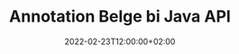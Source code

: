 ---
############################# Static ############################
layout: "product"
date: 2022-02-23T12:00:00+02:00
draft: false

product: "Annotation"
product_tag: "annotation"
platform: "Java"
platform_tag: "java"

############################# Head ############################
head_title: "Java Document Annotation API | Wêneyên PDF Word Excel PPTX Binêrin û Bişopînin"
head_description: "Java Document Annotation API. Formatên pelê PDF Word DOCX, Excel XLSX, PPTX, EML EMLX, VSS VSD, OTP, CAD û pelên wêneyê bibînin, etîket bikin, şîrove bikin û şîrove bikin."

############################# Header ##########################
title: "Annotation Belge bi Java API"
description: "Serlêdanên Java-yê bi kapasîteyên ku hûn PDF, HTML, MS Office û formatên din ên belgeyê bibînin û şîrove bikin bêyî sazkirina nermalava derveyî saz bikin."
button:
    enable: true
    icon: "fas fa-arrow-down"
    label: "Daxistina Doza Belaş"
    link: "https://downloads.groupdocs.com/annotation/java"

############################# SubMenu #########################
submenu:
    enable: true
    
    left:
        img_alt: "GroupDocs.Annotation for Java"
        image: "https://www.groupdocs.cloud/templates/groupdocs/images/product-logos/groupdocs-annotation-java.png"
        product: "GroupDocs.Annotation"
        platform: "Java"

    middle:
        button:
            # button loop
            - link: "#features"
              text: "Features"

            # button loop
            - link: "https://products.groupdocs.app/annotation"
              text: "Demos Bijî"

            # button loop
            - link: "https://purchase.groupdocs.com/pricing/annotation/java"
              text: "Pricing"

    right:
        link_download: "https://downloads.groupdocs.com/annotation"
        link_learn: "https://docs.groupdocs.com/annotation/java/"
        link_buy: "https://purchase.groupdocs.com"

############################# Overview ############################
overview:
    enable: true
    content: |
      GroupDocs.Annotation Java API hilberek e ku dihêle hûn li ser platform û pergalên xebitandinê yên cihêreng, wek Android, MacOS, Linux, Windows, bi annotations di belgeyan de bixebitin. GroupDocs.Annotation pirtûkxaneyek bi API-ya hêsan peyda dike ku gelek avantajan dide: mînakî, heke hûn hewce ne ku daneyan nehênî bihêlin an hilbijêrin ku hûn çiqas hêz hewce ne ku hûn bi pirtûkxaneyê re bixebitin, an jî qismî xebatê bi şîroveyan re biguhezînin, pirtûkxane pir e. sivik û nerm.

      GroupDocs.Annotation ji bo Java API destûrê dide te ku hûn bi celebên annotasyonan re bixebitin, ku tê de hene: Nivîs, Polyline, Herêm, Binxêz, Xal, Nîşan, Tîrek, Ellipse, Veguheztina Nivîsan, Dûrbûn, Qada Nivîsê, Reaksiyona Çavkaniyê hwd. Û piraniya wan piştgirî dike. formatên belgeyên populer ên wekî: PDF, HTML, Microsoft Office Word, pelgeyên Excel, pêşandanên PowerPoint, Visio, e-nameyên Outlook, wêne, metafil, xêzkirina CAD û cûrbecûr formên din. API îmkana wergirtina hûrguliyên rûpelên belgeyê peyda dike û piştgirî û hinardekirina annotasyonê ji pelên PDF-ê re dike.

      Bi karanîna pirtûkxaneyê, hûn dikarin [lê zêde bikin](/annotation/java/bmp/), [biguherîne](/annotation/java/bmp/), [derxistin](/annotation/java/bmp/) û [jêbirin](/annotation/java/bmp/) annotasyonên ji belgeyan, belgeyan bizivirînin, çareseriya piçûkan biguhezînin û ev ne navnîşek tevahî ya hemî îmkanan e. Di heman demê de ew komek berfireh a tiştên daneyê pêşkêşî dike da ku taybetmendiyên annotasyonê li gorî daxwazên we di nav hemî formatên belgeyên piştgirî de xweş bike.

      Karkirina bi GroupDocs.Annotation ji bo Java API pir hêsan e û tenê ji çend gavên bingehîn pêk tê. Di destpêkê de hûn hewce ne ku destûrnameyek saz bikin, dûv re pelê ku hûn dixwazin pê re bixebitin hilbijêrin, dûv re bi rengek hûrguliyên belgeyê manîpule bikin ( jêbirin / biguherînin / derxin / jêbirin) û encamê hilînin. Ji bo bêtir agahdarî ji kerema xwe li hilberê [belge](https://docs.groupdocs.com/annotation/java/getting-started/) an [nimûneyên] (https://github.com/groupdocs-annotation/GroupDocs.Annotation) binêre -bo-Java) danîn.
      
      GroupDocs.Annotation bi rêkûpêk tê nûve kirin û ji xerîdarên xwe re piştgirî peyda dike, hûn her gav bi xêr hatin ku hûn pirsan ji me bikin an ramanên xwe bişînin an jî li ser hewcedariyên xwe yên ji bo tiştek nû ji me re vebêjin û em ê bi kêfxweşî wê di guhertoyên xwe yên nû de bicîh bikin.
    tabs:
      enable: true
      
      ## TAB ONE ##
      tab_one:
        description: |
          Li jêr nihêrînek GroupDocs.Annotation ji bo Java ye:
      
        right:
          enable: true
          icon: "fab fa-html5"
          title:  Têgihiştinî
          content: |
            * Annotations lê zêde bike
            * Export Annotations 
            * Annotations Import
            * Reply Based Comments
            * Compatibility Annotation
      
      ## TAB TWO ##
      tab_two:
        description: |
          GroupDocs.Annotation ji bo Java-yê hemî [formên pelên pelgeyê] yên populer piştgirî dike (https://docs.groupdocs.com/annotation/java/supported-document-formats/) di nav de: Microsoft Office, PDF, wêne û gelekên din.

        left:
          enable: true
          table:
            # table loop
            - title: "Microsoft Office Formats"
              content: |
                * **Word**: [DOC](/annotation/java/doc/), [DOCX](/annotation/java/docx/), [DOCM](/annotation/java/docm/), [DOT](/annotation/java/dot/), [DOTX](/annotation/java/dotx/), [RTF](/annotation/java/rtf/)
                * **Excel**: [XLS](/annotation/java/xls/), [XLSX](/annotation/java/xlsx/), [XLSB](/annotation/java/xlsb/), [XLSM](/annotation/java/xlsm/)
                * **PowerPoint**: [PPT](/annotation/java/ppt/), [PPTX](/annotation/java/pptx/), [PPS](/annotation/java/pps/), [PPSX](/annotation/java/ppsx/), [POTM](/annotation/java/potm/), [POTX](/annotation/java/potx/), [PPSM](/annotation/java/ppsm/), [PPTM](/annotation/java/pptm/), [WMF](/annotation/java/wmf/), [EMF](/annotation/java/emf/)
                * **Outlook**: [EML](/annotation/java/eml/), [EMLX](/annotation/java/emlx/), [MSG](/annotation/java/msg/)
                * **Visio**: [VSS](/annotation/java/vss/), [VST](/annotation/java/vst/), [VSD](/annotation/java/vsd/), [VSDX](/annotation/java/vsdx/), [VSX](/annotation/java/vsx/)

        right:
          enable: true
          table:
            # table loop
            - title: "Other Formats"
              content: |
                * **Portable**: [PDF](/annotation/java/pdf/) (PDF/A-1a, PDF/A-1b, PDF/A-2a)
                * **OpenDocument**: [ODT](/annotation/java/odt/), [ODS](/annotation/java/ods/), [ODP](/annotation/java/odp/)
                * **Images**: [BMP](/annotation/java/bmp/), [JPG](/annotation/java/jpg/), [JPEG](/annotation/java/jpeg/), [TIFF](/annotation/java/tiff/), [TIF](/annotation/java/tif/), [PNG](/annotation/java/png/), [GIF](/annotation/java/gif/), [DCM](/annotation/java/dcm/), [DICOM](/annotation/java/dicom/)
                * **AutoCAD**: [DWG](/annotation/java/dwg/), [DXF](/annotation/java/dxf/), [CAD](/annotation/java/cad/)
                * **Other**: [HTM](/annotation/java/htm/), [HTML](/annotation/java/html/), [CSV](/annotation/java/csv/), [DJVU](/annotation/java/djvu/), [OTP](/annotation/java/otp/), [OTT](/annotation/java/ott/)

      ## TAB THREE ##
      tab_three:
        description: |
          GroupDocs.Annotation ji bo Java-yê pergalên xebitandinê, çarçove û rêveberên pakêtê yên jêrîn piştgirî dike:
        
        left:
          enable: true
          table:
            # table loop
            - icon: "fab fa-windows"
              title:  Pergalên Xebatê
              content: |
                * Microsoft Windows Desktop
                * Microsoft Windows Server
                * Linux
                * MacOS

            # table loop
            - icon: "fas fa-code"
              title:  Çarçoveyên Piştgirî
              content: |
                * Java 7 (1.7) and above

        right:
          enable: true
          table:
            # table loop
            - icon: "fas fa-cogs"
              title:  Jîngehên Pêşveçûn
              content: |
                * NetBeans
                * IntelliJ IDEA
                * Eclipse

            # table loop
            - icon: "fas fa-tools"
              title:  Amûra Xweseriya Avakirinê
              content: |
                * Maven

############################# Features ############################
features:
    enable: true
    title: GroupDocs.Annotation ji bo Taybetmendiyên Java

    feature:
      # feature loop
      - icon: "fas fa-copy"
        link: "https://docs.groupdocs.com/annotation/java/add-area-annotation/"
        content: Di Belgeyê de Şîrovekirina Herêmê zêde bikin û Şîroveyên Hêsan û Nested ve girêdin

      # feature loop
      - icon: "fas fa-eye"
        link: "https://docs.groupdocs.com/annotation/java/add-arrow-annotation/"
        content: Bi karanîna Şîrovekirina Tîrê nîşanî naverokek taybetî bidin

      # feature loop
      - icon: "fas fa-bolt"
        link: "https://docs.groupdocs.com/annotation/java/add-watermark-annotation/"
        content: Nîşaneyên Nivîsar li PDF, Slides, Xebatkarên Excel, Wêne û Diagramên li Pozîsyona Angledî bicîh bikin
      
      # feature loop
      - icon: "fas fa-file-powerpoint"
        link: "https://docs.groupdocs.com/annotation/java/add-point-annotation/"
        content: Di Belgeyê de bi karanîna Annotationa Xalê Şîroveyên Pêşkêşkirî li cîhek Belgeyê zêde bikin

      # feature loop
      - icon: "fas fa-code"
        link: "https://docs.groupdocs.com/annotation/java/add-polyline-annotation/"
        content: Annotasyona Polyline bikar bînin da ku Rêzeya Beşên Xêz, Parçeyên Arc an jî herduyan girêbidin

      # feature loop
      - icon: "fas fa-cloud"
        link: "https://docs.groupdocs.com/annotation/java/add-ellipse-annotation/"
        content: Annotation Ellipse li PDF, Belgeyên Peyv, Spreadsheets, Pêşkêşan, Diagram û Wêneyan zêde bikin

      # feature loop
      - icon: "fas fa-remove-format"
        link: "https://docs.groupdocs.com/annotation/java/add-watermark-annotation/"
        content: Ji bo PDF, PowerPoint, Excel, Wêne û Diagraman Nîşanên Angled lê zêde bikin

      # feature loop
      - icon: "fas fa-comment-slash"
        link: "https://docs.groupdocs.com/annotation/java/add-underline-annotation/"
        content: Di Nûnertiya Wêne ya Belgeyekê de Koordînatên Şîrovekirina Nivîsar bistînin

      # feature loop
      - icon: "fas fa-location-arrow"
        link: "https://docs.groupdocs.com/annotation/java/add-annotation-to-the-document/"
        content: Di Belgeyekê de Binxêz bikin, Bişkînin an Nivîsarek Taybet Biguherînin

      # feature loop
      - icon: "fas fa-border-all"
        link: "https://docs.groupdocs.com/annotation/java/add-annotation-to-the-document/"
        content: Di Belgeyekê de Stampa Nivîsarê an Watermark & ​​Qada Nivîsarê zêde bikin

      # feature loop
      - icon: "fas fa-wrench"
        link: "https://docs.groupdocs.com/annotation/java/add-point-annotation/"
        content: Di nav Belgeyên Word û Pêşkêşiyên PowerPoint de Şîrovekirin û Hinardekirin

      # feature loop
      - icon: "fas fa-columns"
        link: "https://docs.groupdocs.com/annotation/java/add-strikeout-annotation/"
        content: Bi tîpên Şîrovekirina Nivîsan, Veguheztina Nivîsan, Nîşana Avê û Veguhastina Çavkaniyê re Spreadsheetên Excel şîrove bikin

      # feature loop
      - icon: "fas fa-file-word"
        link: "https://docs.groupdocs.com/annotation/java/get-file-info/"
        content: Şîrovekirinên Polyline, Strikethrough, Binxêz an Nivîsar li Pêşkêşkirin û Slaydên PowerPoint zêde bikin

      # feature loop
      - icon: "fas fa-envelope"
        link: "https://docs.groupdocs.com/annotation/java/basic-usage/"
        content: Di Pêşkêşan de Bi Koordînatên X, Y-ê Nîşandana Xalê Nîşan Bikin

      # feature loop
      - icon: "fas fa-print"
        link: "https://docs.groupdocs.com/annotation/java/add-strikeout-annotation/"
        content: Şîrovekirinên Strikethrough, Nivîsar, Binxetê an Polyline li Wêneyan zêde bikin

      # feature loop
      - icon: "fas fa-file-archive"
        link: "https://docs.groupdocs.com/annotation/java/add-link-annotation/"
        content: Ji bo Diagramên Visio, wekî VSS & VSD, Agahdarî û Wêneyên Belgeyê bistînin
      
      # feature loop
      - icon: "fas fa-file-code"
        link: "https://docs.groupdocs.com/annotation/java/basic-usage/"
        content: Thumbnailên Rûpelên Belgeyê bistînin û bi pelên TIFF yên Pir-rûpel re bixebitin

      # feature loop
      - icon: "fas fa-file-excel"
        link: "https://docs.groupdocs.com/annotation/java/get-file-info/"
        content: Hemî Annotasyonên Belgeyekê Bi Bangek Fonksiyonek Yekane bistînin

      # feature loop
      - icon: "fas fa-heading"
        link: "https://docs.groupdocs.com/annotation/java/add-link-annotation/"
        content: Annotasyonên Girêdanê li Pêşkêşiyên PDF, Peyv û PowerPoint-ê zêde bikin

      # feature loop
      - icon: "fas fa-project-diagram"
        link: "https://docs.groupdocs.com/annotation/java/add-point-annotation/"
        content: Piştgiriya Parskirina Rêya SVG ji bo PDF, Peyv, Diagram, Slides û formatên din ên belgeyên sereke

      # feature loop
      - icon: "fas fa-cube"
        link: "https://docs.groupdocs.com/annotation/java/technical-support/"
        content: Piştgirî ji bo zêdekirina Annotation Watermark li belgeyên Word û paqijkirina ji bo Veguheztina Nivîsar

      # feature loop
      - icon: "fab fa-uncharted"
        link: "https://docs.groupdocs.com/annotation/java/technical-support/"
        content: Piştgiriya Pêvajoya Şêweyê di Diagramên ji bo Nîşandanên Nivîsarê de
  
      # feature loop
      - icon: "fab fa-uncharted"
        link: "https://docs.groupdocs.com/annotation/java/advanced-usage/"
        content: Ji bo Pêvajoya Zûtir Bi Veşartina Pêşdîtinên Rûpelên Belgeyan Dem Bikin
  
      # feature loop
      - icon: "fab fa-uncharted"
        link: "https://docs.groupdocs.com/annotation/java/add-annotation-to-the-document/"
        content: Belgeyên Word, Excel û PowerPoint-ê jî bi Formên Kevin re bi hêsanî şîrove bikin

      # feature loop
      - icon: "fab fa-uncharted"
        link: "https://docs.groupdocs.com/annotation/java/add-distance-annotation/"
        content: Ji bo Excel, PowerPoint û Diagraman Sernavên Annotasyona Dûrbûnê nîşan bidin

############################# Support ############################
support:
    enable: true

############################# Solutions ############################
solutions:
    enable: true
    title: GroupDocs.Annotation API-yên dîtina belgeyan ji bo hawîrdorên din ên pêşkeftinê yên populer pêşkêşî dike

    solution:
        # solution loop
        - img_alt: "GroupDocs.Annotation for .NET"
          image: "https://www.groupdocs.cloud/templates/groupdocs/images/product-logos/groupdocs-annotation-net.png"
          product: "GroupDocs.Annotation"
          platform: ".NET"
          link: "/annotation/net/"

############################# Back to top ###############################
back_to_top:
  enable: true
---